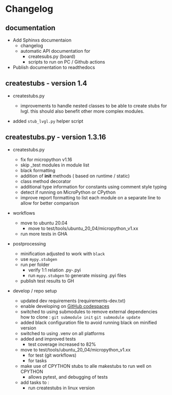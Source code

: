 
# Changelog 

## documentation 

- Add Sphinxs documentaion 
    - changelog 
    - automatic API documentation for 
        * createsubs.py (board) 
        * scripts to run on PC / Github actions
- Publish documentation to readthedocs
    
## createstubs - version 1.4

- createstubs.py
    - improvements to handle nested classes to be able to create stubs for lvgl.
    this should also benefit other more complex modules.

- added `stub_lvgl.py` helper script

## createstubs.py  - version 1.3.16

- createstubs.py
    - fix for micropython v1.16 
    - skip _test modules in module list
    - black formatting 
    - addition of __init__ methods ( based on runtime / static)
    - class method decorator 
    - additional type information for constants using comment style typing
    - detect if running on MicroPython or CPython
    - improve report formatting to list each module on a separate line to allow for better comparison

- workflows
    - move to ubuntu 20.04 
        - move to test/tools/ubuntu_20_04/micropython_v1.xx
    - run more tests in GHA 

- postprocessing 
    - minification adjusted to work with `black`
    - use `mypy.stubgen`
    - run per folder 
        - verify 1:1 relation .py-.pyi
        - run `mypy.stubgen` to generate missing .pyi files
    - publish test results to GH


- develop / repo setup
    - updated dev requirements (requirements-dev.txt)
    - enable developing on [GitHub codespaces](https://github.com/codespaces)
    - switched to using submodules to remove  external dependencies
        how to clone : 
        `git submodule init`
        `git submodule update`
    - added black configuration file to avoid running black on minified version
    - switched to using .venv on all platforms
    - added and improved tests
        - test coverage increased to 82%
    - move to test/tools/ubuntu_20_04/micropython_v1.xx
        - for test (git workflows)
        - for tasks 
    - make use of CPYTHON stubs to alle makestubs to run well on CPYTHON
        - allows pytest, and debugging of tests
    - add tasks to :
        - run createstubs in linux version
        

